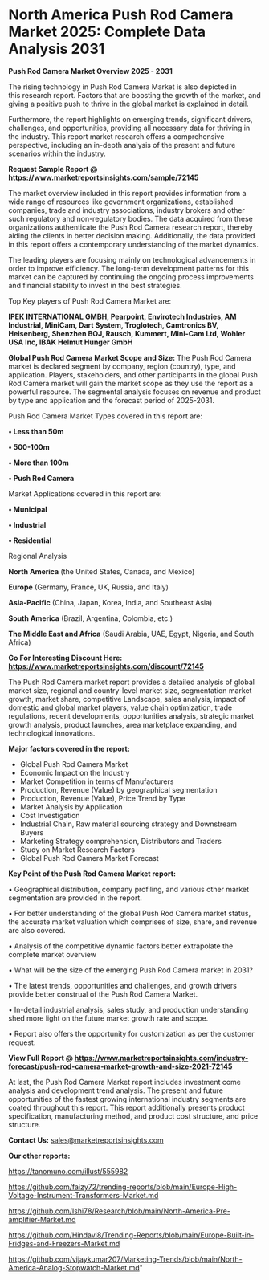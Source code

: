 # North America Push Rod Camera Market 2025: Complete Data Analysis 2031

<Strong> Push Rod Camera Market Overview 2025 - 2031</strong>

The rising technology in Push Rod Camera Market is also depicted in this research report. Factors that are boosting the growth of the market, and giving a positive push to thrive in the global market is explained in detail.

Furthermore, the report highlights on emerging trends, significant drivers, challenges, and opportunities, providing all necessary data for thriving in the industry. This report market research offers a comprehensive perspective, including an in-depth analysis of the present and future scenarios within the industry.

<strong>Request Sample Report @ <a href=https://www.marketreportsinsights.com/sample/72145>https://www.marketreportsinsights.com/sample/72145</a></strong>

The market overview included in this report provides information from a wide range of resources like government organizations, established companies, trade and industry associations, industry brokers and other such regulatory and non-regulatory bodies. The data acquired from these organizations authenticate the Push Rod Camera research report, thereby aiding the clients in better decision making. Additionally, the data provided in this report offers a contemporary understanding of the market dynamics.

The leading players are focusing mainly on technological advancements in order to improve efficiency. The long-term development patterns for this market can be captured by continuing the ongoing process improvements and financial stability to invest in the best strategies.

Top Key players of Push Rod Camera Market are:

<strong>IPEK INTERNATIONAL GMBH, Pearpoint, Envirotech Industries, AM Industrial, MiniCam, Dart System, Troglotech, Camtronics BV, Heisenberg, Shenzhen BOJ, Rausch, Kummert, Mini-Cam Ltd, Wohler USA Inc, IBAK Helmut Hunger GmbH</strong>

<strong><b>Global Push Rod Camera Market Scope and Size:</b></strong>
The Push Rod Camera market is declared segment by company, region (country), type, and application. Players, stakeholders, and other participants in the global Push Rod Camera market will gain the market scope as they use the report as a powerful resource. The segmental analysis focuses on revenue and product by type and application and the forecast period of 2025-2031.

Push Rod Camera Market Types covered in this report are:

<strong>• Less than 50m

• 500-100m

• More than 100m

• Push Rod Camera</strong>

Market Applications covered in this report are:

<strong>• Municipal

• Industrial

• Residential</strong> 

Regional Analysis

<strong>North America</strong> (the United States, Canada, and Mexico)

<strong>Europe</strong> (Germany, France, UK, Russia, and Italy)

<strong>Asia-Pacific</strong> (China, Japan, Korea, India, and Southeast Asia)

<strong>South America</strong> (Brazil, Argentina, Colombia, etc.)

<strong>The Middle East and Africa</strong> (Saudi Arabia, UAE, Egypt, Nigeria, and South Africa)

<strong>Go For Interesting Discount Here: <a href=https://www.marketreportsinsights.com/discount/72145>https://www.marketreportsinsights.com/discount/72145</a></strong>

The Push Rod Camera market report provides a detailed analysis of global market size, regional and country-level market size, segmentation market growth, market share, competitive Landscape, sales analysis, impact of domestic and global market players, value chain optimization, trade regulations, recent developments, opportunities analysis, strategic market growth analysis, product launches, area marketplace expanding, and technological innovations.

<strong><b>Major factors covered in the report:</b></strong>
<ul>
  <li>Global Push Rod Camera Market </li>
  <li>Economic Impact on the Industry</li>
  <li>Market Competition in terms of Manufacturers</li>
  <li>Production, Revenue (Value) by geographical segmentation</li>
  <li>Production, Revenue (Value), Price Trend by Type</li>
  <li>Market Analysis by Application</li>
  <li>Cost Investigation</li>
  <li>Industrial Chain, Raw material sourcing strategy and Downstream Buyers</li>
  <li>Marketing Strategy comprehension, Distributors and Traders</li>
  <li>Study on Market Research Factors</li>
  <li>Global Push Rod Camera Market Forecast</li>
</ul>

<strong><b>Key Point of the Push Rod Camera Market report:</b></strong>

• Geographical distribution, company profiling, and various other market segmentation are provided in the report.

• For better understanding of the global Push Rod Camera market status, the accurate market valuation which comprises of size, share, and revenue are also covered.

• Analysis of the competitive dynamic factors better extrapolate the complete market overview

• What will be the size of the emerging Push Rod Camera market in 2031?

• The latest trends, opportunities and challenges, and growth drivers provide better construal of the Push Rod Camera Market.

• In-detail industrial analysis, sales study, and production understanding shed more light on the future market growth rate and scope.

• Report also offers the opportunity for customization as per the customer request.

<strong><b>View Full Report @ <a href=https://www.marketreportsinsights.com/industry-forecast/push-rod-camera-market-growth-and-size-2021-72145>https://www.marketreportsinsights.com/industry-forecast/push-rod-camera-market-growth-and-size-2021-72145</a></b></strong>


At last, the Push Rod Camera Market report includes investment come analysis and development trend analysis. The present and future opportunities of the fastest growing international industry segments are coated throughout this report. This report additionally presents product specification, manufacturing method, and product cost structure, and price structure.

<strong>Contact Us:</strong>
sales@marketreportsinsights.com

<strong>Our other reports:</strong>

<a href=https://tanomuno.com/illust/555982>https://tanomuno.com/illust/555982</a>

<a href=https://github.com/faizy72/trending-reports/blob/main/Europe-High-Voltage-Instrument-Transformers-Market.md>https://github.com/faizy72/trending-reports/blob/main/Europe-High-Voltage-Instrument-Transformers-Market.md</a>

<a href=https://github.com/Ishi78/Research/blob/main/North-America-Pre-amplifier-Market.md>https://github.com/Ishi78/Research/blob/main/North-America-Pre-amplifier-Market.md</a>

<a href=https://github.com/Hindavi8/Trending-Reports/blob/main/Europe-Built-in-Fridges-and-Freezers-Market.md>https://github.com/Hindavi8/Trending-Reports/blob/main/Europe-Built-in-Fridges-and-Freezers-Market.md</a>

<a href=https://github.com/vijaykumar207/Marketing-Trends/blob/main/North-America-Analog-Stopwatch-Market.md>https://github.com/vijaykumar207/Marketing-Trends/blob/main/North-America-Analog-Stopwatch-Market.md</a>"
